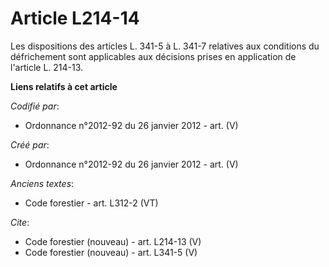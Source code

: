 # Article L214-14

Les dispositions des articles L. 341-5 à L. 341-7 relatives aux conditions du défrichement sont applicables aux décisions
prises en application de l'article L. 214-13.

**Liens relatifs à cet article**

_Codifié par_:

  - Ordonnance n°2012-92 du 26 janvier 2012 - art. (V)

_Créé par_:

  - Ordonnance n°2012-92 du 26 janvier 2012 - art. (V)

_Anciens textes_:

  - Code forestier - art. L312-2 (VT)

_Cite_:

  - Code forestier (nouveau) - art. L214-13 (V)
  - Code forestier (nouveau) - art. L341-5 (V)
